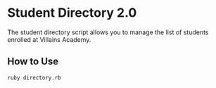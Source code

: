 # Student Directory 2.0 #

The student directory script allows you to manage the list of students enrolled at Villains Academy.

## How to Use ##

```shell
ruby directory.rb
``` 
